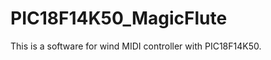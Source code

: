 PIC18F14K50_MagicFlute
======================
This is a software for wind MIDI controller with PIC18F14K50.
